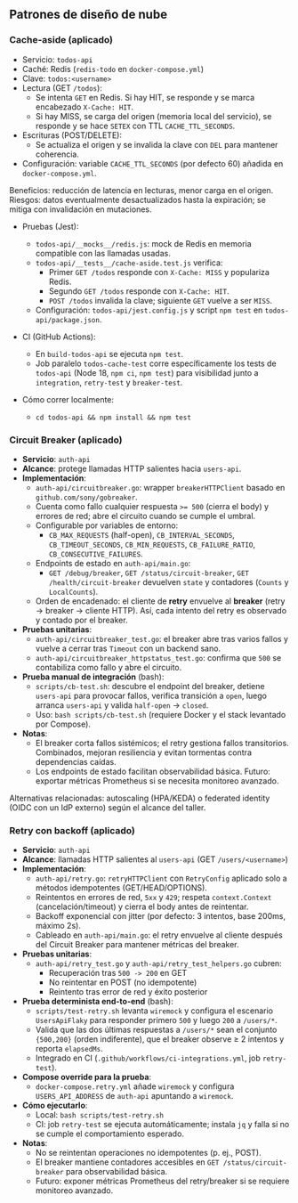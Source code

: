 ## Patrones de diseño de nube

### Cache-aside (aplicado)

- Servicio: `todos-api`
- Caché: Redis (`redis-todo` en `docker-compose.yml`)
- Clave: `todos:<username>`
- Lectura (GET `/todos`):
  - Se intenta `GET` en Redis. Si hay HIT, se responde y se marca encabezado `X-Cache: HIT`.
  - Si hay MISS, se carga del origen (memoria local del servicio), se responde y se hace `SETEX` con TTL `CACHE_TTL_SECONDS`.
- Escrituras (POST/DELETE):
  - Se actualiza el origen y se invalida la clave con `DEL` para mantener coherencia.
- Configuración: variable `CACHE_TTL_SECONDS` (por defecto 60) añadida en `docker-compose.yml`.

Beneficios: reducción de latencia en lecturas, menor carga en el origen. Riesgos: datos eventualmente desactualizados hasta la expiración; se mitiga con invalidación en mutaciones.

- Pruebas (Jest):

  - `todos-api/__mocks__/redis.js`: mock de Redis en memoria compatible con las llamadas usadas.
  - `todos-api/__tests__/cache-aside.test.js` verifica:
    - Primer `GET /todos` responde con `X-Cache: MISS` y populariza Redis.
    - Segundo `GET /todos` responde con `X-Cache: HIT`.
    - `POST /todos` invalida la clave; siguiente `GET` vuelve a ser `MISS`.
  - Configuración: `todos-api/jest.config.js` y script `npm test` en `todos-api/package.json`.

- CI (GitHub Actions):

  - En `build-todos-api` se ejecuta `npm test`.
  - Job paralelo `todos-cache-test` corre específicamente los tests de `todos-api` (Node 18, `npm ci`, `npm test`) para visibilidad junto a `integration`, `retry-test` y `breaker-test`.

- Cómo correr localmente:
  - `cd todos-api && npm install && npm test`

### Circuit Breaker (aplicado)

- **Servicio**: `auth-api`
- **Alcance**: protege llamadas HTTP salientes hacia `users-api`.
- **Implementación**:
  - `auth-api/circuitbreaker.go`: wrapper `breakerHTTPClient` basado en `github.com/sony/gobreaker`.
  - Cuenta como fallo cualquier respuesta `>= 500` (cierra el body) y errores de red; abre el circuito cuando se cumple el umbral.
  - Configurable por variables de entorno:
    - `CB_MAX_REQUESTS` (half-open), `CB_INTERVAL_SECONDS`, `CB_TIMEOUT_SECONDS`,
      `CB_MIN_REQUESTS`, `CB_FAILURE_RATIO`, `CB_CONSECUTIVE_FAILURES`.
  - Endpoints de estado en `auth-api/main.go`:
    - `GET /debug/breaker`, `GET /status/circuit-breaker`, `GET /health/circuit-breaker` devuelven `state` y contadores (`Counts` y `LocalCounts`).
  - Orden de encadenado: el cliente de **retry** envuelve al **breaker** (retry → breaker → cliente HTTP). Así, cada intento del retry es observado y contado por el breaker.
- **Pruebas unitarias**:
  - `auth-api/circuitbreaker_test.go`: el breaker abre tras varios fallos y vuelve a cerrar tras `Timeout` con un backend sano.
  - `auth-api/circuitbreaker_httpstatus_test.go`: confirma que `500` se contabiliza como fallo y abre el circuito.
- **Prueba manual de integración** (bash):
  - `scripts/cb-test.sh`: descubre el endpoint del breaker, detiene `users-api` para provocar fallos, verifica transición a `open`, luego arranca `users-api` y valida `half-open` → `closed`.
  - Uso: `bash scripts/cb-test.sh` (requiere Docker y el stack levantado por Compose).
- **Notas**:
  - El breaker corta fallos sistémicos; el retry gestiona fallos transitorios. Combinados, mejoran resiliencia y evitan tormentas contra dependencias caídas.
  - Los endpoints de estado facilitan observabilidad básica. Futuro: exportar métricas Prometheus si se necesita monitoreo avanzado.

Alternativas relacionadas: autoscaling (HPA/KEDA) o federated identity (OIDC con un IdP externo) según el alcance del taller.

### Retry con backoff (aplicado)

- **Servicio**: `auth-api`
- **Alcance**: llamadas HTTP salientes al `users-api` (GET `/users/<username>`)
- **Implementación**:
  - `auth-api/retry.go`: `retryHTTPClient` con `RetryConfig` aplicado solo a métodos idempotentes (GET/HEAD/OPTIONS).
  - Reintentos en errores de red, `5xx` y `429`; respeta `context.Context` (cancelación/timeout) y cierra el body antes de reintentar.
  - Backoff exponencial con jitter (por defecto: 3 intentos, base 200ms, máximo 2s).
  - Cableado en `auth-api/main.go`: el retry envuelve al cliente después del Circuit Breaker para mantener métricas del breaker.
- **Pruebas unitarias**:
  - `auth-api/retry_test.go` y `auth-api/retry_test_helpers.go` cubren:
    - Recuperación tras `500 -> 200` en GET
    - No reintentar en POST (no idempotente)
    - Reintento tras error de red y éxito posterior
- **Prueba determinista end-to-end** (bash):
  - `scripts/test-retry.sh` levanta `wiremock` y configura el escenario `UsersApiFlaky` para responder primero `500` y luego `200` a `/users/*`.
  - Valida que las dos últimas respuestas a `/users/*` sean el conjunto `{500,200}` (orden indiferente), que el breaker observe ≥ 2 intentos y reporta `elapsedMs`.
  - Integrado en CI (`.github/workflows/ci-integrations.yml`, job `retry-test`).
- **Compose override para la prueba**:
  - `docker-compose.retry.yml` añade `wiremock` y configura `USERS_API_ADDRESS` de `auth-api` apuntando a `wiremock`.
- **Cómo ejecutarlo**:
  - Local: `bash scripts/test-retry.sh`
  - CI: job `retry-test` se ejecuta automáticamente; instala `jq` y falla si no se cumple el comportamiento esperado.
- **Notas**:
  - No se reintentan operaciones no idempotentes (p. ej., POST).
  - El breaker mantiene contadores accesibles en `GET /status/circuit-breaker` para observabilidad básica.
  - Futuro: exponer métricas Prometheus del retry/breaker si se requiere monitoreo avanzado.

